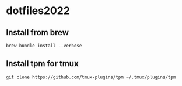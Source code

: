 # dotfiles2022

## Install from brew

```
brew bundle install --verbose
```

## Install tpm for tmux
```
git clone https://github.com/tmux-plugins/tpm ~/.tmux/plugins/tpm
```
